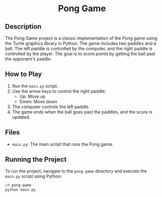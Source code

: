 <div style="text-align: center">
<h1> Pong Game</h1>
</div>

## Description

The Pong Game project is a classic implementation of the Pong game using the Turtle graphics library in Python. The game includes two paddles and a ball. The left paddle is controlled by the computer, and the right paddle is controlled by the player. The goal is to score points by getting the ball past the opponent's paddle.

## How to Play

1. Run the `main.py` script.
2. Use the arrow keys to control the right paddle:
    - Up: Move up
    - Down: Move down
3. The computer controls the left paddle.
4. The game ends when the ball goes past the paddles, and the score is updated.

## Files

- `main.py`: The main script that runs the Pong game.

## Running the Project

To run the project, navigate to the `pong-game` directory and execute the `main.py` script using Python:

```bash
cd pong-game
python main.py
```